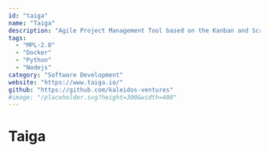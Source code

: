 ```yaml
---
id: "taiga"
name: "Taiga"
description: "Agile Project Management Tool based on the Kanban and Scrum methods."
tags:
  - "MPL-2.0"
  - "Docker"
  - "Python"
  - "Nodejs"
category: "Software Development"
website: "https://www.taiga.io/"
github: "https://github.com/kaleidos-ventures"
#image: "/placeholder.svg?height=300&width=400"
---
```


# Taiga

